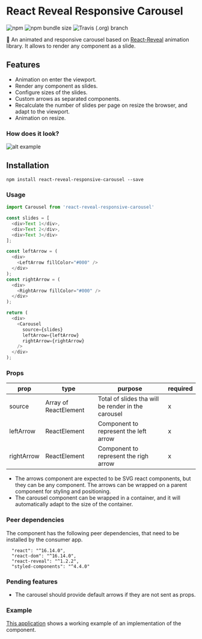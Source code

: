 # React Reveal Responsive Carousel
![npm](https://img.shields.io/npm/v/react-reveal-responsive-carousel)
![npm bundle size](https://img.shields.io/bundlephobia/minzip/react-reveal-responsive-carousel?color=r)
![Travis (.org) branch](https://img.shields.io/travis/gusrodriguez/react-reveal-responsive-carousel/develop)

:movie_camera: An animated and responsive carousel based on [React-Reveal](https://www.react-reveal.com/) animation library. It allows to render any component as a slide.

## Features
- Animation on enter the viewport.
- Render any component as slides.
- Configure sizes of the slides.
- Custom arrows as separated components.
- Recalculate the number of slides per page on resize the browser, and adapt to the viewport.
- Animation on resize.

### How does it look?
![alt example](https://user-images.githubusercontent.com/2318870/102021253-dd207e80-3d7e-11eb-9ce1-1a70ca3848a4.gif)


## Installation
```
npm install react-reveal-responsive-carousel --save
```

### Usage

```js
import Carousel from 'react-reveal-responsive-carousel'

const slides = [
  <div>Text 1</div>,
  <div>Text 2</div>,
  <div>Text 3</div>
];

const leftArrow = (
  <div>
    <LeftArrow fillColor="#000" />
  </div>
);
const rightArrow = (
  <div>
    <RightArrow fillColor="#000" />
  </div>
);

return (
  <div>
    <Carousel
      source={slides}
      leftArrow={leftArrow}
      rightArrow={rightArrow}
    />
  </div>
);
```

### Props
|  prop       |  type                  | purpose                                             |  required  |
|-------------|------------------------|-----------------------------------------------------|-----------|
|  source     |  Array of ReactElement | Total of slides tha will be render in the carousel  |      x    |
|  leftArrow  |  ReactElement          | Component to represent the left arrow               |      x    |
|  rightArrow |  ReactElement          | Component to represent the righ arrow               |      x    |


- The arrows component are expected to be SVG react components, but they can be any component. The arrows can be wrapped on a parent component for styling and positioning.
- The carousel component can be wrapped in a container, and it will automatically adapt to the size of the container.

### Peer dependencies
The component has the following peer dependencies, that need to be installed by the consumer app.
```
  "react": "^16.14.0",
  "react-dom": "^16.14.0",
  "react-reveal": "^1.2.2", 
  "styled-components": "^4.4.0"
```

### Pending features
- The carousel should provide default arrows if they are not sent as props.

### Example
[This application](https://mockflix.netlify.app/search) shows a working example of an implementation of the component.
